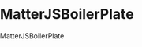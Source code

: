 # MatterJSBoilerPlate
MatterJSBoilerPlate
<!DOCTYPE html>
  <html lang="">
    <head>
      <meta charset="utf-8">
      <meta name="viewport" content="width=device-width, initial-scale=1.0">
      <title>Matter JS BoilerPlate</title>
      <style> body {padding: 0; margin: 0;} </style>
      <script src="https://cdnjs.cloudflare.com/ajax/libs/matter-js/0.14.2/matter.min.js"></script>
      <script src="https://cdnjs.cloudflare.com/ajax/libs/p5.js/1.0.0/p5.min.js"></script>
      <script src="p5.play.js"></script>
      <script src="sketch.js"></script>
      <script src="Bob.js"></script>
      <script src="roof.js"></script>
      <script src="Rope.js"></script>
    </head>
    <body>
    </body>
  </html>
  

